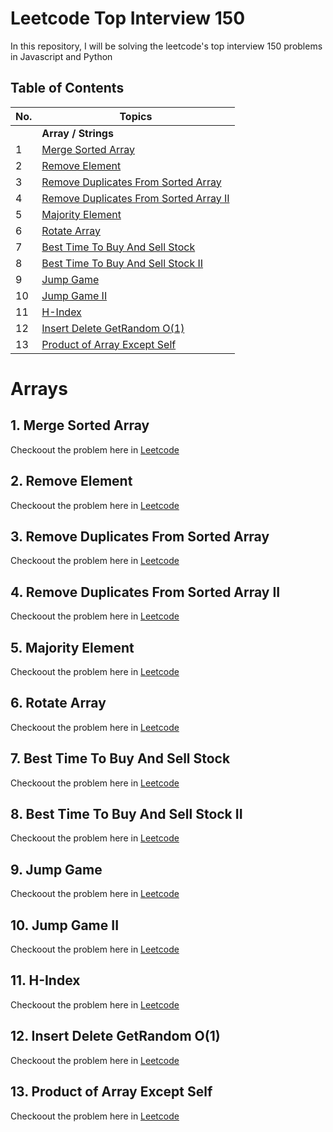 # Leetcode Top Interview 150
In this repository, I will be solving the leetcode's top interview 150 problems in Javascript and Python

## Table of Contents

| No. | Topics |
| --- | --- |
|  | **Array / Strings** |
| 1 | [Merge Sorted Array](#merge-sorted-array) |
| 2 | [Remove Element](#remove-element) |
| 3 | [Remove Duplicates From Sorted Array](#remove-duplicates-from-sorted-array) |
| 4 | [Remove Duplicates From Sorted Array II](#remove-duplicates-from-sorted-array-ii) |
| 5 | [Majority Element](#majority-element) |
| 6 | [Rotate Array](#rotate-array) |
| 7 | [Best Time To Buy And Sell Stock](#best-time-to-buy-and-sell-stock) |
| 8 | [Best Time To Buy And Sell Stock II](#best-time-to-buy-and-sell-stock-ii) |
| 9 | [Jump Game](#jump-game) |
| 10 | [Jump Game II](#jump-game-ii) |
| 11 | [H-Index](#h-index) |
| 12 | [Insert Delete GetRandom O(1)](#insert-delete-getRandom) |
| 13 | [Product of Array Except Self](#product-of-array-except-self) |

# Arrays

## <a id="merge-sorted-array"></a>1. Merge Sorted Array
Checkoout the problem here in [Leetcode](https://leetcode.com/problems/merge-sorted-array/description/?envType=study-plan-v2&envId=top-interview-150)

## <a id="remove-element"></a>2. Remove Element
Checkoout the problem here in [Leetcode](https://leetcode.com/problems/remove-element/description/?envType=study-plan-v2&envId=top-interview-150)

## <a id="remove-duplicates-from-sorted-array"></a>3. Remove Duplicates From Sorted Array
Checkoout the problem here in [Leetcode](https://leetcode.com/problems/remove-duplicates-from-sorted-array/?envType=study-plan-v2&envId=top-interview-150)

## <a id="remove-duplicates-from-sorted-array-ii"></a>4. Remove Duplicates From Sorted Array II
Checkoout the problem here in [Leetcode](https://leetcode.com/problems/remove-duplicates-from-sorted-array-ii/description/?envType=study-plan-v2&envId=top-interview-150)

## <a id="majority-element"></a>5. Majority Element
Checkoout the problem here in [Leetcode](https://leetcode.com/problems/majority-element/description/?envType=study-plan-v2&envId=top-interview-150)

## <a id="rotate-array"></a>6. Rotate Array
Checkoout the problem here in [Leetcode](https://leetcode.com/problems/rotate-array/description/?envType=study-plan-v2&envId=top-interview-150)

## <a id="best-time-to-buy-and-sell-stock"></a>7. Best Time To Buy And Sell Stock
Checkoout the problem here in [Leetcode](https://leetcode.com/problems/best-time-to-buy-and-sell-stock/?envType=study-plan-v2&envId=top-interview-150)

## <a id="best-time-to-buy-and-sell-stock-ii"></a>8. Best Time To Buy And Sell Stock II
Checkoout the problem here in [Leetcode](https://leetcode.com/problems/best-time-to-buy-and-sell-stock-ii/description/?envType=study-plan-v2&envId=top-interview-150)

## <a id="jump-game"></a>9. Jump Game
Checkoout the problem here in [Leetcode](https://leetcode.com/problems/jump-game/description/?envType=study-plan-v2&envId=top-interview-150)

## <a id="jump-game-ii"></a>10. Jump Game II
Checkoout the problem here in [Leetcode](https://leetcode.com/problems/jump-game-ii/?envType=study-plan-v2&envId=top-interview-150)

## <a id="h-index"></a>11. H-Index
Checkoout the problem here in [Leetcode](https://leetcode.com/problems/h-index/description/?envType=study-plan-v2&envId=top-interview-150)

## <a id="insert-delete-getRandom"></a>12. Insert Delete GetRandom O(1)
Checkoout the problem here in [Leetcode](https://leetcode.com/problems/insert-delete-getrandom-o1/description/?envType=study-plan-v2&envId=top-interview-150)

## <a id="product-of-array-except-self"></a>13. Product of Array Except Self
Checkoout the problem here in [Leetcode](https://leetcode.com/problems/product-of-array-except-self/?envType=study-plan-v2&envId=top-interview-150)